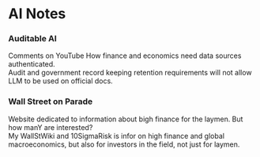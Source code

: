 # AI Notes 

### Auditable AI  
Comments on YouTube   How finance and economics need data sources authenticated.  
Audit and government record keeping retention requirements will not allow LLM to be used on official docs.  

### Wall Street on Parade  
Website dedicated to information about bigh finance for the laymen.  But how manY are interested?  
My WallStWiki and 10SigmaRisk is infor on high finance and global macroeconomics, but also for investors in the field, not just for laymen.  
